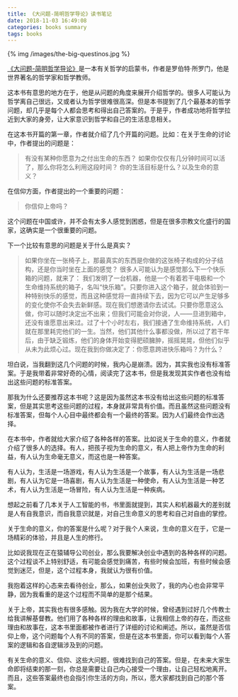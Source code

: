 ```yaml
---
title: 《大问题-简明哲学导论》读书笔记
date: 2018-11-03 16:49:08
categories: books summary
tags: books
---
```


{% img /images/the-big-questinos.jpg %}

[《大问题-简明哲学导论》](https://item.jd.com/11589053.html)是一本有关哲学的启蒙书，作者是罗伯特·所罗门，他是世界著名的哲学家和哲学教师。

这本书有意思的地方在于，他是从问题的角度来展开介绍哲学的。很多人可能认为哲学离自己很远，又或者认为哲学很难很高深。但是本书提到了几个最基本的哲学问题，却几乎是每个人都会思考和得出自己答案的。于是乎，作者成功地将哲学拉近到大家的身旁，让大家意识到哲学和自己的生活息息相关。

在这本书开篇的第一章，作者就介绍了几个开篇的问题。比如：在关于生命的讨论中，作者提出的问题是：

> 有没有某种你愿意为之付出生命的东西？
> 如果你仅仅有几分钟时间可以活了，那么你将怎么利用这段时间？
> 你的生活目标是什么？以及生命的意义？

在信仰方面，作者提出的一个重要的问题：

> 你信仰上帝吗？

这个问题在中国或许，并不会有太多人感觉到困惑，但是在很多宗教文化盛行的国家，这确实是一个很重要的问题。

下一个比较有意思的问题是关于什么是真实？

> 如果你坐在一张椅子上，那最真实的东西是你做的这张椅子构成的分子结构，还是你当时坐在上面的感觉？
很多人可能认为是感觉那么下一个快乐箱的问题，就来了：
> 我们发明了一台机器，他是一个有着若干电极和一个生命维持系统的箱子，名叫“快乐箱”。只要你进入这个箱子，就会体验到一种特别快乐的感觉，而且这种感觉将一直持续下去，因为它可以产生足够多的变化使你不会失去新鲜感。现在我们想邀请你去试试。只要你愿意这么做，你可以随时决定出不出来；但我们可能会对你说，人――旦进到箱中，还没有谁愿意出来过。过了十个小时左右，我们接通了生命维持系统，人们就在那里耗完他们的一生。当然，他们其他什么事都没做，所以过了若干年后，由于缺乏锻炼，他们的身体开始变得肥硕臃肿，摇摇晃晃，但他们似乎从未为此烦心过。现在我到你做决定了：你愿意跨进快乐箱吗？为什么？

坦白说，当我翻到这几个问题的时候，我内心是崩溃。因为，其实我也没有标准答案。于是我带着非常好奇的心情，阅读完了这本书，但是我发现其实作者也没有给出这些问题的标准答案。

那我为什么还要推荐这本书呢？这是因为虽然这本书没有给出这些问题的标准答案，但是其实思考这些问题的过程，本身就非常具有价值。而且虽然这些问题没有标准答案，但每个人心目中最终都会有一个最终的答案。因为人们最终会作出选择。

在本书中，作者就给大家介绍了各种各样的答案。比如说关于生命的意义，作者就介绍了很多人的选择。有人，把孩子视为生命的意义，有人把上帝作为生命的利益，有人认为生命毫无意义，而这也是一种答案。

有人认为，生活是一场游戏，有人认为生活是一个故事，有人认为生活是一场悲剧，有人认为它是一场喜剧，有人认为生活是一种使命，有人认为生活是一种艺术，有人认为生活是一场冒险，有人认为生活是一种疾病。

想起之前看了几本关于人工智能的书，书里面就提到，其实人和机器最大的差别就是人有自我意识，而自我意识就是，对自己生命意义的思考和自己对自由的掌控。

关于生命的意义，你的答案是什么呢？对于我个人来说，生命的意义在于，它是一场精彩的体验，并且是人生的修行。

比如说我现在正在猿辅导公司创业，那么我要解决创业中遇到的各种各样的问题。这个过程谈不上特别舒适，有可能会感觉到痛苦，有些时候会加班，有些时候会感觉到迷茫，但是，这个过程本身，我就认为很有价值。

我抱着这样的心态来去看待创业，那么，如果创业失败了，我的内心也会非常平静，因为我看重的是这个过程而不简单的是那个结果。

关于上帝，其实我也有很多感触。因为我在大学的时候，曾经遇到过好几个传教士给我讲解基督教。他们用了各种各样的理由和故事，让我相信上帝的存在，而这些理由和故事在，这本书里面都被作者进行了详细的讨论和阐述。所以，虽然是否信仰上帝，这个问题每个人有不同的答案，但是在这本书里面，你可以看到每个人答案的逻辑和各自逻辑涉及到的问题。

有关生命的意义、信仰、这些大问题，很难找到自己的答案。但是，在未来大家生命即将结束的那一刻，你总是需要让自己内心接受一个理由，让自己轻松地离开。而且，这些答案最终也会指引你生活的方向，所以，愿大家都找到自己的那个答案。

